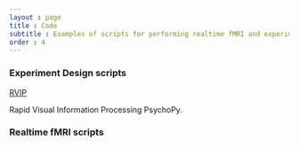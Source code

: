 ```yaml
---
layout : page
title : Code
subtitle : Examples of scripts for performing realtime fMRI and experiment design.
order : 4
---
```


### Experiment Design scripts
<a href="https://github.com/realtime-fmri-blog/realtime_code_examples/archive/master.zip" >RVIP</a>


  
  Rapid Visual Information Processing PsychoPy.
  
  
  
  
  
  
  
  
  
  
  
### Realtime fMRI scripts